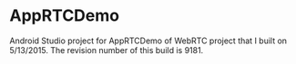 # AppRTCDemo

Android Studio project for AppRTCDemo of WebRTC project that I built on 5/13/2015. The revision number of this build is 9181.

